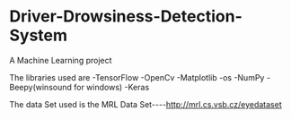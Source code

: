# Driver-Drowsiness-Detection-System

A Machine Learning project

The libraries used are -TensorFlow -OpenCv -Matplotlib -os -NumPy -Beepy(winsound for windows) -Keras

The data Set used is the MRL Data Set----http://mrl.cs.vsb.cz/eyedataset
